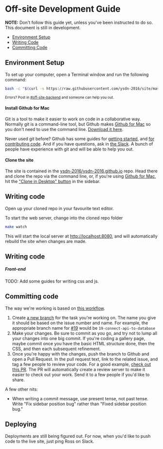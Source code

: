 # Off-site Development Guide

**NOTE:** Don't follow this guide yet, unless you've been instructed to do so. This document is still in development.

* [Environment Setup](#environment-setup)
* [Writing Code](#writing-code)
* [Committing Code](#committing-code)

## Environment Setup

To set up your computer, open a Terminal window and run the following command:

```bash
bash -c "$(curl -s https://raw.githubusercontent.com/ysdn-2016/site/master/bin/bootstrap)"
```

<sup>Errors? Post in [#off-site-backend](https://ysdn-2016.slack.com/messages/off-site-backend/) and someone can help you out.</sup>

#### Install Github for Mac

Git is a tool to make it easier to work on code in a collaborative way. Normally git is a command-line tool, but Github makes [Github for Mac](https://desktop.github.com/) so you don't need to use the command line. [Download it here](https://desktop.github.com/).

Never used git before? Github has some guides for [getting started](https://help.github.com/desktop/guides/getting-started/), and [for contributing code](https://help.github.com/desktop/guides/contributing/). And if you have questions, ask in [the Slack](https://ysdn-2016.slack.com/messages/). A bunch of people have experience with git and will be able to help you out.

#### Clone the site

The site is contained in the [ysdn-2016/ysdn-2016.github.io](https://github.com/ysdn-2016/ysdn-2016.github.io) repo. Head there and clone the repo via the command line, or, if you're using [Github for Mac](https://desktop.github.com), hit the ["Clone in Desktop" button](https://github-images.s3.amazonaws.com/enterprise/11.10.340/user/assets/images/help/repository/clone_in_mac.jpg) in the sidebar.

## Writing code

Open up your cloned repo in your favourite text editor.

To start the web server, change into the cloned repo folder

```bash
make watch
```

This will start the local server at [http://localhost:8080](http://localhost:8080), and will automatically rebuild the site when changes are made.

## Writing code


##### Front-end

TODO: Add some guides for writing css and js.

## Committing code

The way we're working is based on [this workflow](https://guides.github.com/introduction/flow/).

1. Create [a new branch](https://help.github.com/desktop/guides/contributing/creating-a-branch-for-your-work/) for the task you're working on. The name you give it should be based on the issue number and name. For example, the appropriate branch name for [#19](https://github.com/ysdn-2016/tasks/issues/19) would be `19-connect-api-to-database`
2. Make your changes. Be sure to commit as you go, and try not to lump all your changes into one big commit. If you're coding a gallery page, maybe commit once you have the basic HTML structure done, then the CSS, and then each subsequent refinement.
3. Once you're happy with the changes, push the branch to Github and open a Pull Request. In the pull request text, link to the related issue, and tag a few people to review your code. For a good example, [check out this PR](https://github.com/ysdn-2016/api/pull/1). The PR will automatically create a review server to make it easier to check out your work. Send it to a few people if you'd like to share.

A few other nits:
* When writing a commit message, use present tense, not past tense. Write "Fix sidebar position bug" rather than "Fixed sidebar position bug."

## Deploying

Deployments are still being figured out. For now, when you'd like to push code to the live site, just ping Ross on Slack.
